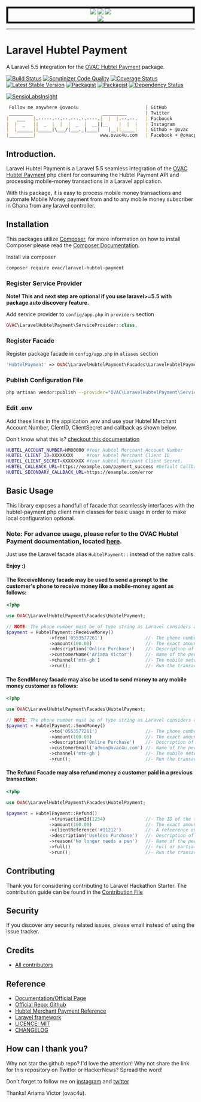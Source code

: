 <p align="center" style="border: 5px solid #000000">
<a href="https://developers.hubtel.com/documentations/merchant-account-api" target="_blank"><img src="http://res.cloudinary.com/ovac/image/upload/h_200/v1506824544/4a_Uw7r_ljybq3.jpg"></a>
<a href="#" target="_blank"><img src="http://res.cloudinary.com/ovac/image/upload/h_120/v1506828786/logo-composer-transparent_zjgal0.png"></a>
<a href="#" target="_blank"><img src="http://res.cloudinary.com/ovac/image/upload/h_200/v1506832992/laravel-logo_atlvfw.png"></a>
<br>
<a href="http://www.ovac4u.com/hubtel-payment" target="_blank"><img src="http://res.cloudinary.com/ovac/image/upload/v1506828380/logo_size_invert_jelh74.jpg"></a>
</p>

---

# Laravel Hubtel Payment 
A Laravel 5.5 integration for the [OVAC Hubtel Payment](https://www.ovac4u.com/hubtel-payment) package.

[![Build Status](https://travis-ci.org/ovac/laravel-hubtel-payment.svg?branch=master)](https://travis-ci.org/ovac/laravel-hubtel-payment)
[![Scrutinizer Code Quality](https://scrutinizer-ci.com/g/ovac/laravel-hubtel-payment/badges/quality-score.png?b=master)](https://scrutinizer-ci.com/g/ovac/laravel-hubtel-payment/badges/quality-score.png?b=master)
[![Coverage Status](https://coveralls.io/repos/github/ovac/laravel-hubtel-payment/badge.svg?branch=revert-1-analysis-XkyPYa)](https://coveralls.io/github/ovac/laravel-hubtel-payment?branch=revert-1-analysis-XkyPYa)
[![Latest Stable Version](https://img.shields.io/github/release/ovac/laravel-hubtel-payment.svg)](https://packagist.org/packages/ovac/laravel-hubtel-payment)
[![Packagist](https://poser.pugx.org/ovac/laravel-hubtel-payment/d/total.svg)](https://packagist.org/packages/ovac/laravel-hubtel-payment)
[![Packagist](https://img.shields.io/packagist/l/ovac/laravel-hubtel-payment.svg)](https://packagist.org/packages/ovac/laravel-hubtel-payment)
[![Dependency Status](https://www.versioneye.com/user/projects/59cda451368b08320ffe7190/badge.svg)](https://www.versioneye.com/user/projects/59cda451368b08320ffe7190)

[![SensioLabsInsight](https://insight.sensiolabs.com/projects/5322525b-9a9a-4019-82c4-b2ddc3de04fe/big.png)](https://insight.sensiolabs.com/projects/5322525b-9a9a-4019-82c4-b2ddc3de04fe)

```md
 Follow me anywhere @ovac4u                         | GitHub
 _________                          _________       | Twitter
|   ___   |.-----.--.--.---.-.----.|  |  |.--.--.   | Facboook
|  |  _   ||  _  |  |  |  _  |  __||__    |  |  |   | Instagram
|  |______||_____|\___/|___._|____|   |__||_____|   | Github + @ovac
|_________|                        www.ovac4u.com   | Facebook + @ovacposts
```

## Introduction.

Laravel Hubtel Payment is a Laravel 5.5 seamless integration of the [OVAC Hubtel Payment](https://www.ovac4u.com/hubtel-payment) php client for consuming the Hubtel Payment API and processing mobile-money transactions in a Laravel application.

With this package, it is easy to process mobile money transactions and automate Mobile Money payment from and to any mobile money subscriber in Ghana from any laravel controller.

## Installation

This packages utilize [Composer](http://getcomposer.org/), for more information on how to install Composer please read the [Composer Documentation](https://getcomposer.org/doc/00-intro.md).

Install via composer
```sh
composer require ovac/laravel-hubtel-payment
```

### Register Service Provider

**Note! This and next step are optional if you use laravel>=5.5 with package
auto discovery feature.**

Add service provider to `config/app.php` in `providers` section
```php
OVAC\LaravelHubtelPayment\ServiceProvider::class,
```


### Register Facade

Register package facade in `config/app.php` in `aliases` section
```php
'HubtelPayment' => OVAC\LaravelHubtelPayment\Facades\LaravelHubtelPayment::class,
```

### Publish Configuration File

```sh
php artisan vendor:publish --provider="OVAC\LaravelHubtelPayment\ServiceProvider" --tag="config"
```

### Edit .env

Add these lines in the application .env and use your Hubtel Merchant Account Number, ClentID, ClientSecret and callback as shown below.

Don't know what this is? [checkout this documentation](https://www.ovac4u.com/hubtel-payment/config.html)

``` sh
HUBTEL_ACCOUNT_NUMBER=HM00000 #Your Hubtel Merchant Account Number
HUBTEL_CLIENT_ID=XXXXXXXX     #Your Hubtel Merchant Client ID
HUBTEL_CLIENT_SECRET=XXXXXXXX #Your Hubtel Merchant Client Secret.
HUBTEL_CALLBACK_URL=https://example.com/payment_success #Default Callback URL
HUBTEL_SECONDARY_CALLBACK_URL=https://example.com/error
```

## Basic Usage
This library exposes a handfull of facade that seamlessly interfaces with the hubtel-payment php client main classes for basic usage in order to make local configuration optional.

### Note: For advance usage, please refer to the OVAC Hubtel Payment documentation, located [here](https://www.ovac4u.com/hubtel-payment).

Just use the Laravel facade alias `HubtelPayment::` instead of the native calls.

**Enjoy :)**

#### The ReceiveMoney facade may be used to send a prompt to the customer's phone to receive money like a mobile-money agent as follows:
``` php
<?php

use OVAC\LaravelHubtelPayment\Facades\HubtelPayment;

// NOTE: The phone number must be of type string as Laravel considers all numbers with a leading 0 to be a hex number.
$payment = HubtelPayment::ReceiveMoney()
                ->from('0553577261')                //- The phone number to send the prompt to. 
                ->amount(100.00)                    //- The exact amount value of the transaction
                ->description('Online Purchase')    //- Description of the transaction.
                ->customerName('Ariama Victor')     //- Name of the person making the payment.callback after payment. 
                ->channel('mtn-gh')                 //- The mobile network Channel.configuration
                ->run();                            //- Run the transaction after required data.
```



#### The SendMoney facade may also be used to send money to any mobile money customer as follows:

```php
<?php

use OVAC\LaravelHubtelPayment\Facades\HubtelPayment;

// NOTE: The phone number must be of type string as Laravel considers all numbers with a leading 0 to be a hex number.
$payment = HubtelPayment::SendMoney()
                ->to('0553577261')                  //- The phone number to send the prompt to.
                ->amount(100.00)                    //- The exact amount value of the transaction
                ->description('Online Purchase')    //- Description of the transaction.
                ->customerEmail('admin@ovac4u.com') //- Name of the person making the payment.
                ->channel('mtn-gh')                 //- The mobile network Channel.
                ->run();                            //- Run the transaction after required data.
```


#### The Refund Facade may also refund money a customer paid in a previous transaction:

```php
<?php

use OVAC\LaravelHubtelPayment\Facades\HubtelPayment;

$payment = HubtelPayment::Refund()
                ->transactionId(1234)               //- The ID of the transaction to refund.
                ->amount(100.00)                    //- The exact amount value of the transaction
                ->clientReference('#11212')         //- A refeerence on your end.
                ->description('Useless Purchase')   //- Description of the transaction.
                ->reason('No longer needs a pen')   //- Name of the person making the payment.
                ->full()                            //- Full or partial refund.
                ->run();                            //- Run the transaction after required data.
```

## Contributing

Thank you for considering contributing to Laravel Hackathon Starter. The contribution guide can be found in the [Contribution File](https://github.com/ovac/laravel-hubtel-payment/blob/master/CONTRIBUTING.md)

## Security

If you discover any security related issues, please email 
instead of using the issue tracker.

## Credits

- [All contributors](https://github.com/ovac/laravel-hubtel-payment/graphs/contributors)

## Reference
- [Documentation/Official Page](https://www.ovac4u.com/laravel-hubtel-payment)
- [Official Repo: Github](https://github.com/ovac/laravel-hubtel-payment)
- [Hubtel Merchant Payment Reference](https://developers.hubtel.com/documentations/merchant-account-api)
- [Laravel framework](http://laravel.com)
- [LICENCE: MIT](https://github.com/ovac/laravel-hubtel-payment/blob/licence)
- [CHANGELOG](https://github.com/ovac/laravel-hubtel-payment/blob/master/CHANGELOG.md)

## How can I thank you?

Why not star the github repo? I'd love the attention! Why not share the link for this repository on Twitter or HackerNews? Spread the word!

Don't forget to follow me on [instagram](http://www.instagram.com/ovac4u) and [twitter](http://www.twitter.com/ovac4u) 

Thanks!
Ariama Victor (ovac4u).

